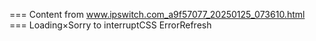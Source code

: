 === Content from www.ipswitch.com_a9f57077_20250125_073610.html ===
Loading×Sorry to interruptCSS ErrorRefresh
